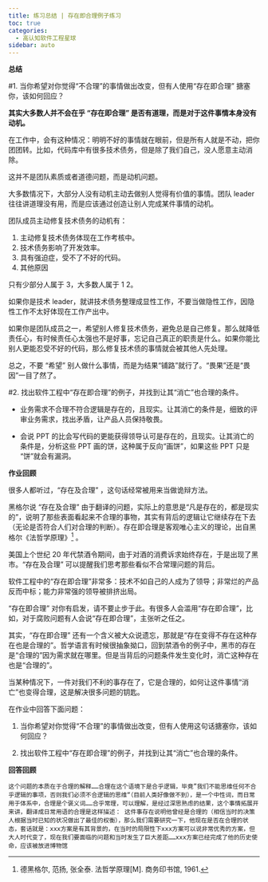 ```yaml
---
title: 练习总结 | 存在即合理例子练习
toc: true
categories: 
  - 高认知软件工程星球
sidebar: auto
---
```


**总结**

#1. 当你希望对你觉得“不合理”的事情做出改变，但有人使用“存在即合理” 搪塞你，该如何回应？

**其实大多数人并不会在乎 “存在即合理” 是否有道理，而是对于这件事情本身没有动机。**

在工作中，会有这种情况：明明不好的事情就在眼前，但是所有人就是不动，把你团团转。比如，代码库中有很多技术债务，但是除了我们自己，没人愿意主动消除。

这并不是团队素质或者道德问题，而是动机问题。

大多数情况下，大部分人没有动机主动去做别人觉得有价值的事情。团队 leader 往往讲道理没有用，而是应该通过创造让别人完成某件事情的动机。

团队成员主动修复技术债务的动机有：

1. 主动修复技术债务体现在工作考核中。
2. 技术债务影响了开发效率。
3. 具有强迫症，受不了不好的代码。
4. 其他原因

只有少部分人属于 3，大多数人属于 1 2。

如果你是技术 leader，就讲技术债务整理成显性工作，不要当做隐性工作，因隐性工作不太好体现在工作产出中。

如果你是团队成员之一，希望别人修复技术债务，避免总是自己修复。那么就降低责任心，有时候责任心太强也不是好事，忘记自己真正的职责是什么。如果你能比别人更能忍受不好的代码，那么修复技术债的事情就会被其他人先处理。

总之，不要 “希望” 别人做什么事情，而是为结果“铺路”就行了。“畏果”还是“畏因”一目了然了。

#2. 找出软件工程中“存在即合理”的例子，并找到让其“消亡”也合理的条件。

- 业务需求不合理不符合逻辑是存在的，且现实。让其消亡的条件是，细致的评审业务需求，找出矛盾，让产品人员保持敬畏。

- 会说 PPT 的比会写代码的更能获得领导认可是存在的，且现实。让其消亡的条件是，分析这些 PPT 画的饼，这种属于反向“画饼”，如果这些 PPT 只是 “饼”就会有漏洞。


**作业回顾**

很多人都听过，“存在及合理” ，这句话经常被用来当做诡辩方法。

黑格尔说 “存在及合理” 由于翻译的问题，实际上的意思是“凡是存在的，都是现实的”，说明了那些表面看起来不合理的事物，其实有背后的逻辑让它继续存在下去（无论是否符合人们对合理的判断）。存在即合理是客观唯心主义的理论，出自黑格尔《法哲学原理》[^1] 。

美国上个世纪 20 年代禁酒令期间，由于对酒的消费诉求始终存在，于是出现了黑市。“存在及合理” 可以提醒我们思考那些看似不合常理问题的背后。

软件工程中的“存在即合理”非常多：技术不如自己的人成为了领导；非常烂的产品反而中标；能力非常强的领导被排挤出局。

“存在即合理” 对你有启发，请不要止步于此。有很多人会滥用“存在即合理”，比如，对于腐败问题有人会说“存在即合理”，主张听之任之。

其实，“存在即合理” 还有一个含义被大众说遗忘，那就是“存在变得不存在这种存在也是合理的”。哲学语言有时候很抽象拗口，回到禁酒令的例子中，黑市的存在是“合理的”因为需求就在哪里。但是当背后的问题条件发生变化时，消亡这种存在也是“合理的”。

当某种情况下，一件对我们不利的事存在了，它是合理的，如何让这件事情“消亡”也变得合理，这是解决很多问题的钥匙。

在作业中回答下面问题：

1. 当你希望对你觉得“不合理”的事情做出改变，但有人使用这句话搪塞你，该如何回应？

2. 找出软件工程中“存在即合理”的例子，并找到让其“消亡”也合理的条件。

[^1]: 德黑格尔, 范扬, 张全泰. 法哲学原理[M]. 商务印书馆, 1961.

**回答回顾**

```
这个问题的本质在于合理的解释……合理在这个语境下是合乎逻辑，毕竟”我们不能思维任何不合乎逻辑的事项，否则我们必须不合逻辑的思维“（目前人类好像做不到），是一个中性词，而日常用于体系中，合理是个褒义词……合乎常理，可以理解，是经过深思熟虑的结果，这个事情拓展开来讲，翻译成日常用语的合理是这样描述： 这件事存在说明他曾经是合理的（相信当时的决策人根据当时已知的状况做出了最佳的权衡），那么我们需要研究一下，他现在是否在合理的状态，套话就是：xxx方案是有其背景的，在当时的局限性下xxx方案可以说非常优秀的方案，但大人时代变了，现在我们要面临的问题和当时发生了巨大差距……xxx方案已经完成了他的历史使命，应该被放进博物馆
```
